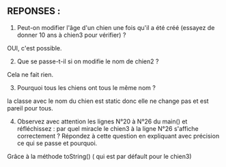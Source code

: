 ## REPONSES :
1. Peut-on modifier l'âge d'un chien une fois qu'il a été créé (essayez de donner 10 ans à chien3 pour vérifier) ? 

OUI, c'est possible.

2. Que se passe-t-il si on modifie le nom de chien2 ?

Cela ne fait rien.

3. Pourquoi tous les chiens ont tous le même nom ?

la classe avec le nom du chien est static donc elle ne change pas et est pareil pour tous.

4. Observez avec attention les lignes N°20 à N°26 du main() et réfléchissez : par quel miracle le chien3 à la ligne N°26 s'affiche correctement ?
   Répondez à cette question en expliquant avec précision ce qui se passe et pourquoi.

Grâce à la méthode toString() ( qui est par défault pour le chien3)
